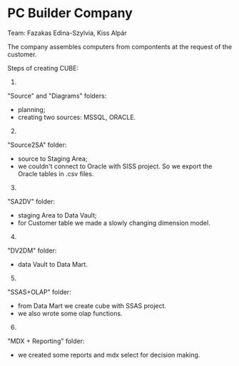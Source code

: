 # PC Builder Company

Team: 
Fazakas Edina-Szylvia, 
Kiss Alpár

The company assembles computers from compontents at the request of the customer.

Steps of creating CUBE:

1.
"Source" and "Diagrams" folders:
- planning;
- creating two sources: MSSQL, ORACLE.

2.
"Source2SA" folder:
- source to Staging Area;
- we couldn't connect to Oracle with SISS project. So we export the Oracle tables in .csv files.

3.
"SA2DV" folder:
- staging Area to Data Vault;
- for Customer table we made a slowly changing dimension model.

4.
"DV2DM" folder:
- data Vault to Data Mart.

5.
"SSAS+OLAP" folder:
- from Data Mart we create cube with SSAS project.
- we also wrote some olap functions.

6.
"MDX + Reporting" folder:
- we created some reports and mdx select for decision making.
